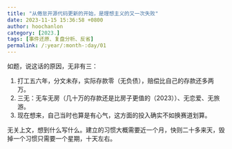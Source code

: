 ```yaml
---
title: "从倦怠开源代码更新的开始，是理想主义的又一次失败"
date: 2023-11-15 15:36:58 +0800
author: hoochanlon
category: [2023.]
tags: [事件还原、复盘分析、反省]
permalink: /:year/:month-:day/01
---
```


如题，说这话的原因，无非有三：

1. 打工五六年，分文未存，实际存款零（无负债），赔偿比自己的存款还多两万。
2. 三无：无车无房（几十万的存款还是比房子更值的（2023））、无恋爱、无旅游。
3. 现在想来，自己当时也算是有心气，这方面的投入确实不如换赛道划算。

<!-- more -->

无关上文，想到什么写什么。建立的习惯大概需要近一个月，快则二十多来天，毁掉一个习惯只需要一个星期，十天左右。
